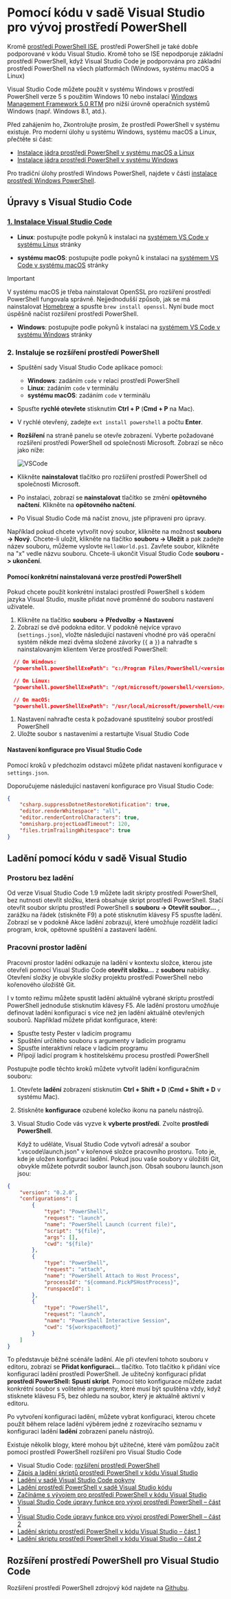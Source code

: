 # <a name="using-visual-studio-code-for-powershell-development"></a>Pomocí kódu v sadě Visual Studio pro vývoj prostředí PowerShell

Kromě [prostředí PowerShell ISE][ise], prostředí PowerShell je také dobře podporované v kódu Visual Studio.
Kromě toho se ISE nepodporuje základní prostředí PowerShell, když Visual Studio Code je podporována pro základní prostředí PowerShell na všech platformách (Windows, systému macOS a Linux)

Visual Studio Code můžete použít v systému Windows v prostředí PowerShell verze 5 s použitím Windows 10 nebo instalací [Windows Management Framework 5.0 RTM](https://www.microsoft.com/en-us/download/details.aspx?id=50395) pro nižší úrovně operačních systémů Windows (např. Windows 8.1, atd.).

Před zahájením ho, Zkontrolujte prosím, že prostředí PowerShell v systému existuje.
Pro moderní úlohy u systému Windows, systému macOS a Linux, přečtěte si část:

- [Instalace jádra prostředí PowerShell v systému macOS a Linux][install-pscore-linux]
- [Instalace jádra prostředí PowerShell v systému Windows][install-pscore-windows]

Pro tradiční úlohy prostředí Windows PowerShell, najdete v části [instalace prostředí Windows PowerShell][install-winps].

## <a name="editing-with-visual-studio-code"></a>Úpravy s Visual Studio Code

### <a name="1-installing-visual-studio-codehttpscodevisualstudiocomdocssetupsetup-overview"></a>[1. Instalace Visual Studio Code](https://code.visualstudio.com/Docs/setup/setup-overview)

- **Linux**: postupujte podle pokynů k instalaci na [systémem VS Code v systému Linux](https://code.visualstudio.com/docs/setup/linux) stránky

- **systému macOS**: postupujte podle pokynů k instalaci na [systémem VS Code v systému macOS](https://code.visualstudio.com/docs/setup/mac) stránky

> [!IMPORTANT]
> V systému macOS je třeba nainstalovat OpenSSL pro rozšíření prostředí PowerShell fungovala správně.
> Nejjednodušší způsob, jak se má nainstalovat [Homebrew](http://brew.sh/) a spusťte `brew install openssl`.
> Nyní bude moct úspěšně načíst rozšíření prostředí PowerShell.

- **Windows**: postupujte podle pokynů k instalaci na [systémem VS Code v systému Windows](https://code.visualstudio.com/docs/setup/windows) stránky

### <a name="2-installing-powershell-extension"></a>2. Instaluje se rozšíření prostředí PowerShell

- Spuštění sady Visual Studio Code aplikace pomocí:
    - **Windows**: zadáním `code` v relaci prostředí PowerShell
    - **Linux**: zadáním `code` v terminálu
    - **systému macOS**: zadáním `code` v terminálu

- Spusťte **rychlé otevřete** stisknutím **Ctrl + P** (**Cmd + P** na Mac).
- V rychlé otevřený, zadejte `ext install powershell` a počtu **Enter**.
- **Rozšíření** na straně panelu se otevře zobrazení. Vyberte požadované rozšíření prostředí PowerShell od společnosti Microsoft.
  Zobrazí se něco jako níže:

  ![VSCode](../../images/vscode.png)

- Klikněte **nainstalovat** tlačítko pro rozšíření prostředí PowerShell od společnosti Microsoft.
- Po instalaci, zobrazí se **nainstalovat** tlačítko se změní **opětovného načtení**.
  Klikněte na **opětovného načtení**.
- Po Visual Studio Code má načíst znovu, jste připraveni pro úpravy.

Například pokud chcete vytvořit nový soubor, klikněte na možnost **souboru -> Nový**.
Chcete-li uložit, klikněte na tlačítko **souboru -> Uložit** a pak zadejte název souboru, můžeme vyslovte `HelloWorld.ps1`.
Zavřete soubor, klikněte na "x" vedle názvu souboru.
Chcete-li ukončit Visual Studio Code **souboru -> ukončení**.

#### <a name="using-a-specific-installed-version-of-powershell"></a>Pomocí konkrétní nainstalovaná verze prostředí PowerShell

Pokud chcete použít konkrétní instalaci prostředí PowerShell s kódem jazyka Visual Studio, musíte přidat nové proměnné do souboru nastavení uživatele.

1. Klikněte na tlačítko **souboru -> Předvolby -> Nastavení**
1. Zobrazí se dvě podokna editor.
   V podokně nejvíce vpravo (`settings.json`), vložte následující nastavení vhodné pro váš operační systém někde mezi dvěma složené závorky (`{` a `}`) a nahraďte  *<version>*  s nainstalovaným klientem Verze prostředí PowerShell:

  ```json
    // On Windows:
    "powershell.powerShellExePath": "c:/Program Files/PowerShell/<version>/pwsh.exe"

    // On Linux:
    "powershell.powerShellExePath": "/opt/microsoft/powershell/<version>/pwsh"

    // On macOS:
    "powershell.powerShellExePath": "/usr/local/microsoft/powershell/<version>/pwsh"
  ```
1. Nastavení nahraďte cesta k požadované spustitelný soubor prostředí PowerShell
1. Uložte soubor s nastaveními a restartujte Visual Studio Code

#### <a name="configuration-settings-for-visual-studio-code"></a>Nastavení konfigurace pro Visual Studio Code

Pomocí kroků v předchozím odstavci můžete přidat nastavení konfigurace v `settings.json`.

Doporučujeme následující nastavení konfigurace pro Visual Studio Code:

```json
{
    "csharp.suppressDotnetRestoreNotification": true,
    "editor.renderWhitespace": "all",
    "editor.renderControlCharacters": true,
    "omnisharp.projectLoadTimeout": 120,
    "files.trimTrailingWhitespace": true
}
```

## <a name="debugging-with-visual-studio-code"></a>Ladění pomocí kódu v sadě Visual Studio

### <a name="no-workspace-debugging"></a>Prostoru bez ladění

Od verze Visual Studio Code 1.9 můžete ladit skripty prostředí PowerShell, bez nutnosti otevřít složku, která obsahuje skript prostředí PowerShell.
Stačí otevřít soubor skriptu prostředí PowerShell s **souboru -> Otevřít soubor...** , zarážku na řádek (stiskněte F9) a poté stisknutím klávesy F5 spusťte ladění.
Zobrazí se v podokně Akce ladění zobrazují, které umožňuje rozdělit ladicí program, krok, opětovné spuštění a zastavení ladění.

### <a name="workspace-debugging"></a>Pracovní prostor ladění

Pracovní prostor ladění odkazuje na ladění v kontextu složce, kterou jste otevřeli pomocí Visual Studio Code **otevřít složku...**  z **souboru** nabídky.
Otevření složky je obvykle složky projektu prostředí PowerShell nebo kořenového úložiště Git.

I v tomto režimu můžete spustit ladění aktuálně vybrané skriptu prostředí PowerShell jednoduše stisknutím klávesy F5.
Ale ladění prostoru umožňuje definovat ladění konfigurací s více než jen ladění aktuálně otevřených souborů.
Například můžete přidat konfigurace, které:

- Spusťte testy Pester v ladicím programu
- Spuštění určitého souboru s argumenty v ladicím programu
- Spusťte interaktivní relace v ladicím programu
- Připojí ladicí program k hostitelskému procesu prostředí PowerShell

Postupujte podle těchto kroků můžete vytvořit ladění konfiguračním souboru:

1. Otevřete **ladění** zobrazení stisknutím **Ctrl + Shift + D** (**Cmd + Shift + D** v systému Mac).
1. Stiskněte **konfigurace** ozubené kolečko ikonu na panelu nástrojů.
1. Visual Studio Code vás vyzve k **vyberte prostředí**.
   Zvolte **prostředí PowerShell**.

   Když to uděláte, Visual Studio Code vytvoří adresář a soubor ".vscode\launch.json" v kořenové složce pracovního prostoru.
   Toto je, kde je uložen konfiguraci ladění. Pokud jsou vaše soubory v úložišti Git, obvykle můžete potvrdit soubor launch.json.
   Obsah souboru launch.json jsou:

```json
{
    "version": "0.2.0",
    "configurations": [
        {
            "type": "PowerShell",
            "request": "launch",
            "name": "PowerShell Launch (current file)",
            "script": "${file}",
            "args": [],
            "cwd": "${file}"
        },
        {
            "type": "PowerShell",
            "request": "attach",
            "name": "PowerShell Attach to Host Process",
            "processId": "${command.PickPSHostProcess}",
            "runspaceId": 1
        },
        {
            "type": "PowerShell",
            "request": "launch",
            "name": "PowerShell Interactive Session",
            "cwd": "${workspaceRoot}"
        }
    ]
}
```

To představuje běžné scénáře ladění.
Ale při otevření tohoto souboru v editoru, zobrazí se **Přidat konfiguraci...**  tlačítko.
Toto tlačítko k přidání více konfigurací ladění prostředí PowerShell. Je užitečný konfigurací přidat **prostředí PowerShell: Spustí skript**.
Pomocí této konfigurace můžete zadat konkrétní soubor s volitelné argumenty, které musí být spuštěna vždy, když stisknete klávesu F5, bez ohledu na soubor, který je aktuálně aktivní v editoru.

Po vytvoření konfiguraci ladění, můžete vybrat konfiguraci, kterou chcete použít během relace ladění výběrem jedné z rozevíracího seznamu v konfiguraci ladění **ladění** zobrazení panelu nástrojů.

Existuje několik blogy, které mohou být užitečné, které vám pomůžou začít pomocí prostředí PowerShell rozšíření pro Visual Studio Code

- Visual Studio Code: [rozšíření prostředí PowerShell][ps-extension]
- [Zápis a ladění skriptů prostředí PowerShell v kódu Visual Studio][debug]
- [Ladění v sadě Visual Studio Code pokyny][vscode-guide]
- [Ladění prostředí PowerShell v sadě Visual Studio kódu][ps-vscode]
- [Začínáme s vývojem pro prostředí PowerShell v kódu Visual Studio][getting-started]
- [Visual Studio Code úpravy funkce pro vývoj prostředí PowerShell – část 1][editing-part1]
- [Visual Studio Code úpravy funkce pro vývoj prostředí PowerShell – část 2][editing-part2]
- [Ladění skriptu prostředí PowerShell v kódu Visual Studio – část 1][debugging-part1]
- [Ladění skriptu prostředí PowerShell v kódu Visual Studio – část 2][debugging-part2]

[ise]: ../ise-guide.md
[install-pscore-linux]:  ../../setup/Installing-PowerShell-Core-on-macOS-and-Linux.md
[install-pscore-windows]: ../../setup/Installing-PowerShell-Core-on-Windows.md
[install-winps]: ../../setup/Installing-Windows-PowerShell.md
[ps-extension]:https://blogs.msdn.microsoft.com/cdndevs/2015/12/11/visual-studio-code-powershell-extension/
[debug]:https://blogs.msdn.microsoft.com/powershell/2015/11/16/announcing-powershell-language-support-for-visual-studio-code-and-more/
[vscode-guide]:https://johnpapa.net/debugging-with-visual-studio-code/
[ps-vscode]:https://github.com/PowerShell/vscode-powershell/tree/master/examples
[getting-started]:https://blogs.technet.microsoft.com/heyscriptingguy/2016/12/05/get-started-with-powershell-development-in-visual-studio-code/
[editing-part1]:https://blogs.technet.microsoft.com/heyscriptingguy/2017/01/11/visual-studio-code-editing-features-for-powershell-development-part-1/
[editing-part2]:https://blogs.technet.microsoft.com/heyscriptingguy/2017/01/12/visual-studio-code-editing-features-for-powershell-development-part-2/
[debugging-part1]:https://blogs.technet.microsoft.com/heyscriptingguy/2017/02/06/debugging-powershell-script-in-visual-studio-code-part-1/
[debugging-part2]:https://blogs.technet.microsoft.com/heyscriptingguy/2017/02/13/debugging-powershell-script-in-visual-studio-code-part-2/

## <a name="powershell-extension-for-visual-studio-code"></a>Rozšíření prostředí PowerShell pro Visual Studio Code

Rozšíření prostředí PowerShell zdrojový kód najdete na [Githubu](https://github.com/PowerShell/vscode-powershell).
